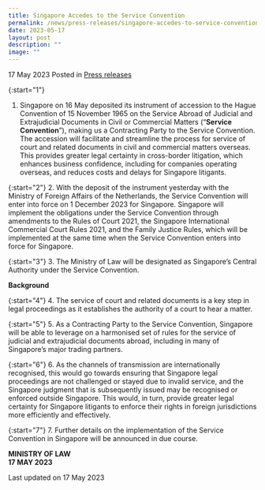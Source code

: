 ```yaml
---
title: Singapore Accedes to the Service Convention
permalink: /news/press-releases/singapore-accedes-to-service-convention/
date: 2023-05-17
layout: post
description: ""
image: ""
---
```

17 May 2023 Posted in [Press releases](/news/press-releases)

{:start="1"} 
1.  Singapore on 16 May deposited its instrument of accession to the Hague Convention of 15 November 1965 on the Service Abroad of Judicial and Extrajudicial Documents in Civil or Commercial Matters (“**Service Convention**”), making us a Contracting Party to the Service Convention. The accession will facilitate and streamline the process for service of court and related documents in civil and commercial matters overseas. This provides greater legal certainty in cross-border litigation, which enhances business confidence, including for companies operating overseas, and reduces costs and delays for Singapore litigants.

{:start="2"} 
2. With the deposit of the instrument yesterday with the Ministry of Foreign Affairs of the Netherlands, the Service Convention will enter into force on 1 December 2023 for Singapore. Singapore will implement the obligations under the Service Convention through amendments to the Rules of Court 2021, the Singapore International Commercial Court Rules 2021, and the Family Justice Rules, which will be implemented at the same time when the Service Convention enters into force for Singapore.

{:start="3"} 
3. The Ministry of Law will be designated as Singapore’s Central Authority under the Service Convention.

**Background**

{:start="4"} 
4. The service of court and related documents is a key step in legal proceedings as it establishes the authority of a court to hear a matter.

{:start="5"} 
5. As a Contracting Party to the Service Convention, Singapore will be able to leverage on a harmonised set of rules for the service of judicial and extrajudicial documents abroad, including in many of Singapore’s major trading partners.

{:start="6"} 
6. As the channels of transmission are internationally recognised, this would go towards ensuring that Singapore legal proceedings are not challenged or stayed due to invalid service, and the Singapore judgment that is subsequently issued may be recognised or enforced outside Singapore. This would, in turn, provide greater legal certainty for Singapore litigants to enforce their rights in foreign jurisdictions more efficiently and effectively.

{:start="7"} 
7. Further details on the implementation of the Service Convention in Singapore will be announced in due course.

**MINISTRY OF LAW**
<br>**17 MAY 2023**

<p class="right-side-updated">Last updated on 17 May 2023</p>
